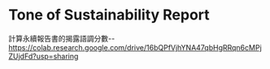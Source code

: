 # Tone of Sustainability Report
 計算永續報告書的揭露語調分數--https://colab.research.google.com/drive/16bQPfVjhYNA47qbHgRRqn6cMPjZUjdFd?usp=sharing
